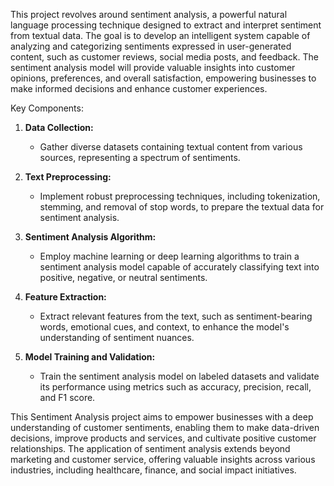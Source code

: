 This project revolves around sentiment analysis, a powerful natural language processing technique designed to extract and interpret sentiment from textual data. The goal is to develop an intelligent system capable of analyzing and categorizing sentiments expressed in user-generated content, such as customer reviews, social media posts, and feedback. The sentiment analysis model will provide valuable insights into customer opinions, preferences, and overall satisfaction, empowering businesses to make informed decisions and enhance customer experiences.

Key Components:

1. **Data Collection:**

   - Gather diverse datasets containing textual content from various sources, representing a spectrum of sentiments.

2. **Text Preprocessing:**

   - Implement robust preprocessing techniques, including tokenization, stemming, and removal of stop words, to prepare the textual data for sentiment analysis.

3. **Sentiment Analysis Algorithm:**

   - Employ machine learning or deep learning algorithms to train a sentiment analysis model capable of accurately classifying text into positive, negative, or neutral sentiments.

4. **Feature Extraction:**

   - Extract relevant features from the text, such as sentiment-bearing words, emotional cues, and context, to enhance the model's understanding of sentiment nuances.

5. **Model Training and Validation:**

   - Train the sentiment analysis model on labeled datasets and validate its performance using metrics such as accuracy, precision, recall, and F1 score.

This Sentiment Analysis project aims to empower businesses with a deep understanding of customer sentiments, enabling them to make data-driven decisions, improve products and services, and cultivate positive customer relationships. The application of sentiment analysis extends beyond marketing and customer service, offering valuable insights across various industries, including healthcare, finance, and social impact initiatives.
